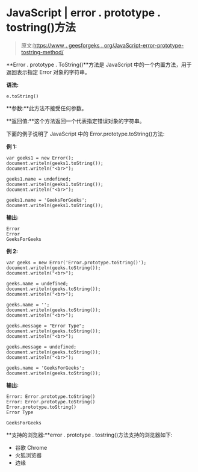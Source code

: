 # JavaScript | error . prototype . tostring()方法

> 原文:[https://www . geesforgeks . org/JavaScript-error-prototype-tostring-method/](https://www.geeksforgeeks.org/javascript-error-prototype-tostring-method/)

**Error . prototype . ToString()**方法是 JavaScript 中的一个内置方法，用于返回表示指定 Error 对象的字符串。

**语法:**

```
e.toString()
```

**参数:**此方法不接受任何参数。

**返回值:**这个方法返回一个代表指定错误对象的字符串。

下面的例子说明了 JavaScript 中的 Error.prototype.toString()方法:

**例 1:**

```
var geeks1 = new Error();
document.writeln(geeks1.toString()); 
document.writeln("<br>");

geeks1.name = undefined;
document.writeln(geeks1.toString()); 
document.writeln("<br>");

geeks1.name = 'GeeksForGeeks';
document.writeln(geeks1.toString());
```

**输出:**

```
Error
Error
GeeksForGeeks

```

**例 2:**

```
var geeks = new Error('Error.prototype.toString()');
document.writeln(geeks.toString()); 
document.writeln("<br>");

geeks.name = undefined;
document.writeln(geeks.toString()); 
document.writeln("<br>");

geeks.name = '';
document.writeln(geeks.toString()); 
document.writeln("<br>");

geeks.message = "Error Type";
document.writeln(geeks.toString());
document.writeln("<br>");

geeks.message = undefined;
document.writeln(geeks.toString());
document.writeln("<br>");

geeks.name = 'GeeksForGeeks';
document.writeln(geeks.toString());
```

**输出:**

```
Error: Error.prototype.toString()
Error: Error.prototype.toString()
Error.prototype.toString()
Error Type

GeeksForGeeks
```

**支持的浏览器:**error . prototype . tostring()方法支持的浏览器如下:

*   谷歌 Chrome
*   火狐浏览器
*   边缘